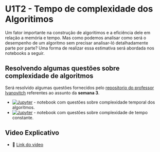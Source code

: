 # U1T2 - Tempo de complexidade dos Algoritimos

Um fator importante na construção de algoritimos e a eficiência dele em relação a memória e tempo. Mas como podemos analisar como será o desempenho de um algoritmo sem precisar analisar-ló detalhadamente parte por parte? Uma forma de realizar essa estimativa será abordada nos notebooks a seguir.

## Resolvendo algumas questões sobre complexidade de algoritmos

Será resolvido algumas questões fornecidos pelo [repositorio do professor Ivanovitch](https://github.com/ivanovitchm/datastructure) referentes ao assunto da **semana 3**.

- [![Jupyter](https://img.shields.io/badge/-Notebook-191A1B?style=flat-square&logo=jupyter)](https://github.com/CarlosG18/aedii_dca0209/blob/main/unidade1/U1T2/resolution_Time_Complexity_of_Algorithms.ipynb) - notebook com questões sobre complexidade temporal dos algoritmos.
- [![Jupyter](https://img.shields.io/badge/-Notebook-191A1B?style=flat-square&logo=jupyter)](https://github.com/CarlosG18/aedii_dca0209/blob/main/unidade1/U1T2/resolution_Constant_time_complexity.ipynb) - notebook com questões sobre complexidade de tempo constante.

## Video Explicativo

- 🎥 [Link do video]()

